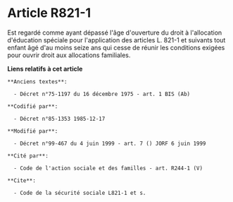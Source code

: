 # Article R821-1

Est regardé comme ayant dépassé l'âge d'ouverture du droit à l'allocation d'éducation spéciale pour l'application des
articles L. 821-1 et suivants tout enfant âgé d'au moins seize ans qui cesse de réunir les conditions exigées pour ouvrir
droit aux allocations familiales.

**Liens relatifs à cet article**

	**Anciens textes**:

	  - Décret n°75-1197 du 16 décembre 1975 - art. 1 BIS (Ab)

	**Codifié par**:

	  - Décret n°85-1353 1985-12-17

	**Modifié par**:

	  - Décret n°99-467 du 4 juin 1999 - art. 7 () JORF 6 juin 1999

	**Cité par**:

	  - Code de l'action sociale et des familles - art. R244-1 (V)

	**Cite**:

	  - Code de la sécurité sociale L821-1 et s.
